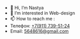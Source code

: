 - 👋 Hi, I’m Nastya
- 👀 I’m interested in Web-design
- 📫 How to reach me :
 - Телефон: <a class="footer__text" href="tel:+79117395124" title="Позвонить мне">+7(911) 739-51-24</a>
 - Email: <a class="footer__text" href="mailto:5648616@gmail.com" title="Написать мне на email">5648616@gmail.com</a>
<!---
DANILOVAANASTYA/DANILOVAANASTYA is a ✨ special ✨ repository because its `README.md` (this file) appears on your GitHub profile.
You can click the Preview link to take a look at your changes.
--->
